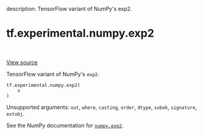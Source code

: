 description: TensorFlow variant of NumPy's exp2.

<div itemscope itemtype="http://developers.google.com/ReferenceObject">
<meta itemprop="name" content="tf.experimental.numpy.exp2" />
<meta itemprop="path" content="Stable" />
</div>

# tf.experimental.numpy.exp2

<!-- Insert buttons and diff -->

<table class="tfo-notebook-buttons tfo-api nocontent" align="left">

</table>

<a target="_blank" class="external" href="/code/stable/tensorflow/python/ops/numpy_ops/np_math_ops.py">View source</a>



TensorFlow variant of NumPy's `exp2`.

<pre class="devsite-click-to-copy prettyprint lang-py tfo-signature-link">
<code>tf.experimental.numpy.exp2(
    x
)
</code></pre>



<!-- Placeholder for "Used in" -->

Unsupported arguments: `out`, `where`, `casting`, `order`, `dtype`, `subok`, `signature`, `extobj`.

See the NumPy documentation for [`numpy.exp2`](https://numpy.org/doc/1.16/reference/generated/numpy.exp2.html).